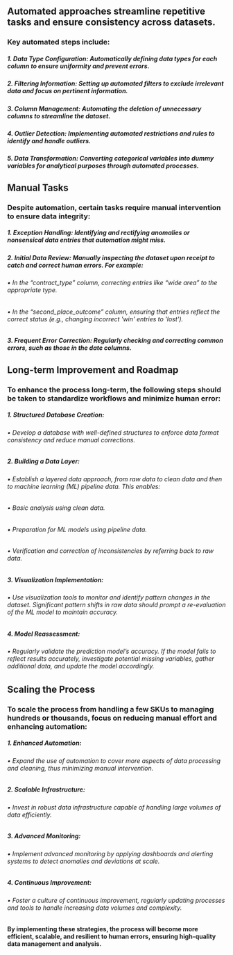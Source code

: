 ## Automated approaches streamline repetitive tasks and ensure consistency across datasets. 
### Key automated steps include:
##### 1.	Data Type Configuration: Automatically defining data types for each column to ensure uniformity and prevent errors.
##### 2.	Filtering Information: Setting up automated filters to exclude irrelevant data and focus on pertinent information.
##### 3.	Column Management: Automating the deletion of unnecessary columns to streamline the dataset.
##### 4.	Outlier Detection: Implementing automated restrictions and rules to identify and handle outliers.
##### 5.	Data Transformation: Converting categorical variables into dummy variables for analytical purposes through automated processes.
## Manual Tasks
### Despite automation, certain tasks require manual intervention to ensure data integrity:
##### 1.	Exception Handling: Identifying and rectifying anomalies or nonsensical data entries that automation might miss.
##### 2.	Initial Data Review: Manually inspecting the dataset upon receipt to catch and correct human errors. For example:
###### •	In the *“contract_type”* column, correcting entries like “wide area” to the appropriate type.
###### •	In the *“second_place_outcome”* column, ensuring that entries reflect the correct status (e.g., changing incorrect 'win' entries to 'lost').
##### 3.	Frequent Error Correction: Regularly checking and correcting common errors, such as those in the date columns.
## Long-term Improvement and Roadmap
### To enhance the process long-term, the following steps should be taken to standardize workflows and minimize human error:
##### 1.	Structured Database Creation:
###### •	Develop a database with well-defined structures to enforce data format consistency and reduce manual corrections.
##### 2.	Building a Data Layer:
###### •	Establish a layered data approach, from raw data to clean data and then to machine learning (ML) pipeline data. This enables:
###### •	Basic analysis using clean data.
###### •	Preparation for ML models using pipeline data.
###### •	Verification and correction of inconsistencies by referring back to raw data.
##### 3.	Visualization Implementation:
###### •	Use visualization tools to monitor and identify pattern changes in the dataset. Significant pattern shifts in raw data should prompt a re-evaluation of the ML model to maintain accuracy.
##### 4.	Model Reassessment:
###### •	Regularly validate the prediction model’s accuracy. If the model fails to reflect results accurately, investigate potential missing variables, gather additional data, and update the model accordingly.
## Scaling the Process
### To scale the process from handling a few SKUs to managing hundreds or thousands, focus on reducing manual effort and enhancing automation:
##### 1.	Enhanced Automation:
###### •	Expand the use of automation to cover more aspects of data processing and cleaning, thus minimizing manual intervention.
##### 2.	Scalable Infrastructure:
###### •	Invest in robust data infrastructure capable of handling large volumes of data efficiently.
##### 3.	Advanced Monitoring:
###### •	Implement advanced monitoring by applying dashboards and alerting systems to detect anomalies and deviations at scale.
##### 4.	Continuous Improvement:
###### •	Foster a culture of continuous improvement, regularly updating processes and tools to handle increasing data volumes and complexity.

#### By implementing these strategies, the process will become more efficient, scalable, and resilient to human errors, ensuring high-quality data management and analysis.
